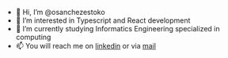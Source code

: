 - 👋 Hi, I’m @osanchezestoko
- 👀 I’m interested in Typescript and React development
- 🌱 I’m currently studying Informatics Engineering specialized in computing
- 📫 You will reach me on [linkedin](https://www.linkedin.com/in/osanchezroca/) or via [mail](mailto:oscar.sanchez@estoko.com)
